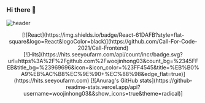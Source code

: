 ### Hi there 👋

<!--
**woojinhong03/woojinhong03** is a ✨ _special_ ✨ repository because its `README.md` (this file) appears on your GitHub profile.

Here are some ideas to get you started:

- 🔭 I’m currently working on ...
- 🌱 I’m currently learning ...
- 👯 I’m looking to collaborate on ...
- 🤔 I’m looking for help with ...
- 💬 Ask me about ...
- 📫 How to reach me: ...
- 😄 Pronouns: ...
- ⚡ Fun fact: ...
-->

![header](https://capsule-render.vercel.app/api?type=waving&color=Auto&height=300&section=header&text=hello%20render&fontSize=90)

<div align=center>
[![React](https://img.shields.io/badge/React-61DAFB?style=flat-square&logo=React&logoColor=black)](https://github.com/Call-For-Code-2021/Call-Frontend)
</div>

<div align=center>
[![Hits](https://hits.seeyoufarm.com/api/count/incr/badge.svg?url=https%3A%2F%2Fgithub.com%2Fwoojinhong03&count_bg=%2345FFEB&title_bg=%23969696&icon=&icon_color=%23FF4545&title=%EB%B0%A9%EB%AC%B8%EC%9E%90+%EC%88%98&edge_flat=true)](https://hits.seeyoufarm.com)
[![Anurag's GitHub stats](https://github-readme-stats.vercel.app/api?username=woojinhong03&&show_icons=true&theme=radical)]
</div>
